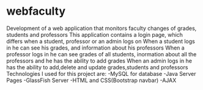 # webfaculty
Development of a web application that monitors faculty changes of grades, students and professors
This application contains a login page, which differs when a student, professor or an admin logs on
When a student logs in he can see his grades, and information about his professors
When a professor logs in he can see grades of all students, inormation about all the professors and he has the ability to add grades
When an admin logs in he has the ability to add,delete and update grades,students and professors
Technologies I used for this project are:
-MySQL for database
-Java Server Pages
-GlassFish Server
-HTML and CSS(Bootstrap navbar)
-AJAX
